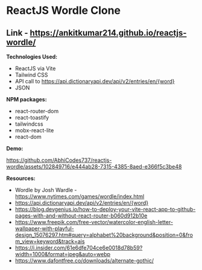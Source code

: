 # ReactJS Wordle Clone

## Link - https://ankitkumar214.github.io/reactjs-wordle/

**Technologies Used:**

- ReactJS via Vite
- Tailwind CSS
- API call to https://api.dictionaryapi.dev/api/v2/entries/en/{word}
- JSON

**NPM packages:**

- react-router-dom
- react-toastify
- tailwindcss
- mobx-react-lite
- react-dom

**Demo:**



https://github.com/AbhiCodes737/reactjs-wordle/assets/102849716/e444ab28-7315-4385-8aed-e366f5c3be48



**Resources:**

- Wordle by Josh Wardle - https://www.nytimes.com/games/wordle/index.html
- https://api.dictionaryapi.dev/api/v2/entries/en/{word}
- https://blog.devgenius.io/how-to-deploy-your-vite-react-app-to-github-pages-with-and-without-react-router-b060d912b10e
- https://www.freepik.com/free-vector/watercolor-english-letter-wallpaper-with-playful-design_15076297.htm#query=alphabet%20background&position=0&from_view=keyword&track=ais
- https://i.insider.com/61e6dfe704ce6e0018d78b59?width=1000&format=jpeg&auto=webp
- https://www.dafontfree.co/downloads/alternate-gothic/
